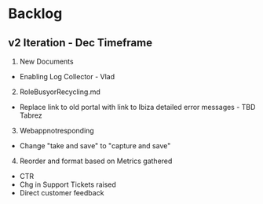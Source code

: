 # Backlog

## v2 Iteration - Dec Timeframe
1. New Documents
  * Enabling Log Collector - Vlad
2. RoleBusyorRecycling.md
  * Replace link to old portal with link to Ibiza detailed error messages - TBD Tabrez
3. Webappnotresponding
  * Change "take and save" to "capture and save"
4. Reorder and format based on Metrics gathered
  * CTR
  * Chg in Support Tickets raised
  * Direct customer feedback